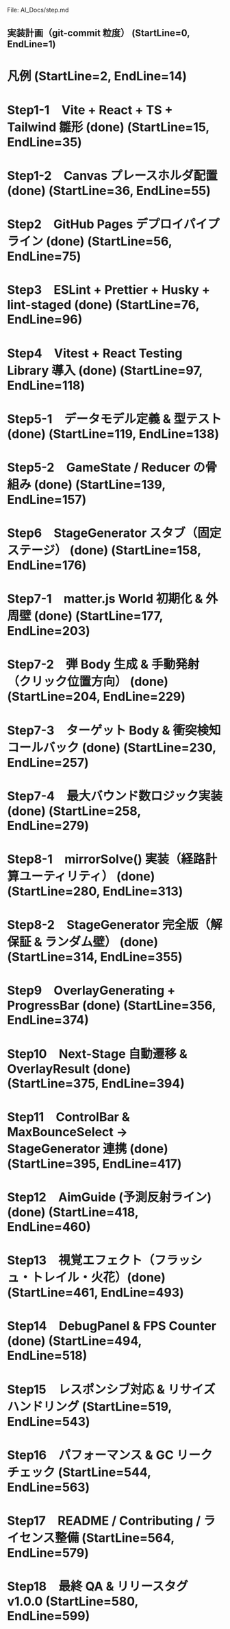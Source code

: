 File: AI_Docs/step.md
## 実装計画（git-commit 粒度） (StartLine=0, EndLine=1)
# 凡例 (StartLine=2, EndLine=14)
# Step1-1　Vite + React + TS + Tailwind 雛形 (done) (StartLine=15, EndLine=35)
# Step1-2　Canvas プレースホルダ配置 (done) (StartLine=36, EndLine=55)
# Step2　GitHub Pages デプロイパイプライン (done) (StartLine=56, EndLine=75)
# Step3　ESLint + Prettier + Husky + lint-staged (done) (StartLine=76, EndLine=96)
# Step4　Vitest + React Testing Library 導入 (done) (StartLine=97, EndLine=118)
# Step5-1　データモデル定義 & 型テスト (done) (StartLine=119, EndLine=138)
# Step5-2　GameState / Reducer の骨組み (done) (StartLine=139, EndLine=157)
# Step6　StageGenerator スタブ（固定ステージ） (done) (StartLine=158, EndLine=176)
# Step7-1　matter.js World 初期化 & 外周壁 (done) (StartLine=177, EndLine=203)
# Step7-2　弾 Body 生成 & 手動発射（クリック位置方向） (done) (StartLine=204, EndLine=229)
# Step7-3　ターゲット Body & 衝突検知コールバック (done) (StartLine=230, EndLine=257)
# Step7-4　最大バウンド数ロジック実装 (done) (StartLine=258, EndLine=279)
# Step8-1　mirrorSolve() 実装（経路計算ユーティリティ） (done) (StartLine=280, EndLine=313)
# Step8-2　StageGenerator 完全版（解保証 & ランダム壁） (done) (StartLine=314, EndLine=355)
# Step9　OverlayGenerating + ProgressBar (done) (StartLine=356, EndLine=374)
# Step10　Next-Stage 自動遷移 & OverlayResult (done) (StartLine=375, EndLine=394)
# Step11　ControlBar & MaxBounceSelect → StageGenerator 連携 (done) (StartLine=395, EndLine=417)
# Step12　AimGuide (予測反射ライン) (done) (StartLine=418, EndLine=460)
# Step13　視覚エフェクト（フラッシュ・トレイル・火花）(done) (StartLine=461, EndLine=493)
# Step14　DebugPanel & FPS Counter (done) (StartLine=494, EndLine=518)
# Step15　レスポンシブ対応 & リサイズハンドリング (StartLine=519, EndLine=543)
# Step16　パフォーマンス & GC リークチェック (StartLine=544, EndLine=563)
# Step17　README / Contributing / ライセンス整備 (StartLine=564, EndLine=579)
# Step18　最終 QA & リリースタグ v1.0.0 (StartLine=580, EndLine=599)